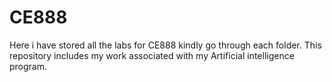 # CE888
Here i have stored all the labs for CE888 kindly go through each folder.
This repository includes my work associated with my Artificial intelligence program.
